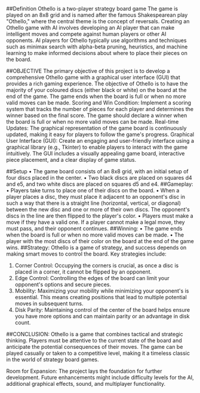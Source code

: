 ##Definition
Othello is a two-player strategy board game The game is played on an 8x8 grid and is named after the famous Shakespearean play "Othello," where the central theme is the concept of reversals. Creating an Othello game with AI involves developing an AI player that can make intelligent moves and compete against human players or other AI opponents.  AI players for Othello typically use algorithms and techniques such as minimax search with alpha-beta pruning, heuristics, and machine learning to make informed decisions about where to place their pieces on the board.

##OBJECTIVE
The primary objective of this project is to develop a comprehensive Othello game with a graphical user interface (GUI) that provides a rich gaming experience. 
The objective of Othello is to have the majority of your coloured discs (either black or white) on the board at the end of the game. The game ends when the board is full or when no more valid moves can be made.
Scoring and Win Condition: Implement a scoring system that tracks the number of pieces for each player and determines the winner based on the final score. The game should declare a winner when the board is full or when no more valid moves can be made.
Real-time Updates: The graphical representation of the game board is continuously updated, making it easy for players to follow the game's progress.
Graphical User Interface (GUI): Create an engaging and user-friendly interface using a graphical library (e.g., Tkinter) to enable players to interact with the game intuitively. The GUI includes a visually appealing game board, interactive piece placement, and a clear display of game status.

##Setup
•	The game board consists of an 8x8 grid, with an initial setup of four discs placed in the center.
•	Two black discs are placed on squares d4 and e5, and two white discs are placed on squares d5 and e4.
##Gameplay:
•	Players take turns to place one of their discs on the board.
•	When a player places a disc, they must place it adjacent to an opponent's disc in such a way that there is a straight line (horizontal, vertical, or diagonal) between the new disc and one or more of their own discs. The opponent's discs in the line are then flipped to the player's color.
•	Players must make a move if they have a valid one. If a player cannot make a legal move, they must pass, and their opponent continues.
##Winning:
•	The game ends when the board is full or when no more valid moves can be made.
•	The player with the most discs of their color on the board at the end of the game wins.
##Strategy: Othello is a game of strategy, and success depends on making smart moves to control the board. Key strategies include:
1.	Corner Control: Occupying the corners is crucial, as once a disc is placed in a corner, it cannot be flipped by an opponent.
2.	Edge Control: Controlling the edges of the board can limit your opponent's options and secure pieces.
3.	Mobility: Maximizing your mobility while minimizing your opponent's is essential. This means creating positions that lead to multiple potential moves in subsequent turns.
4.	Disk Parity: Maintaining control of the center of the board helps ensure you have more options and can maintain parity or an advantage in disk count.


##CONCLUSION:
Othello is a game that combines tactical and strategic thinking. Players must be attentive to the current state of the board and anticipate the potential consequences of their moves. The game can be played casually or taken to a competitive level, making it a timeless classic in the world of strategy board games.

Room for Expansion: The project lays the foundation for further development. Future enhancements might include difficulty levels for the AI, additional graphical effects, sound, and multiplayer functionality.

